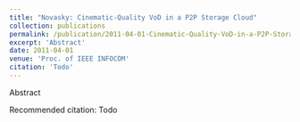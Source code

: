 ```yaml
---
title: "Novasky: Cinematic-Quality VoD in a P2P Storage Cloud"
collection: publications
permalink: /publication/2011-04-01-Cinematic-Quality-VoD-in-a-P2P-Storage-Cloud
excerpt: 'Abstract'
date: 2011-04-01
venue: 'Proc. of IEEE INFOCOM'
citation: 'Todo'
---
```

Abstract

Recommended citation: Todo